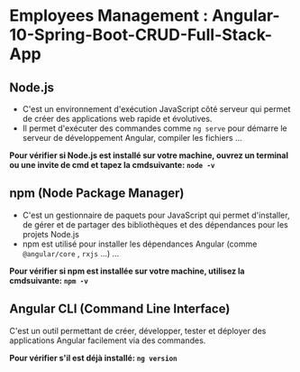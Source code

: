 # Employees Management : Angular-10-Spring-Boot-CRUD-Full-Stack-App
## Node.js 
- C'est un environnement d'exécution JavaScript côté serveur qui permet de créer des applications web  rapide et évolutives.
- Il permet d'exécuter des commandes comme ```ng serve``` pour démarre le serveur de développement Angular, compiler les fichiers ...

**Pour vérifier si Node.js est installé sur votre machine, ouvrez un terminal ou une invite de cmd et tapez la cmdsuivante: ```node -v```**

## npm (Node Package Manager)
- C'est un gestionnaire de paquets pour JavaScript qui permet d'installer, de gérer et de partager des bibliothèques et des dépendances pour les projets Node.js
- npm est utilisé pour installer les dépendances Angular (comme ``` @angular/core``` , ```rxjs``` ...) ...

**Pour vérifier si npm est installée sur votre machine, utilisez la cmdsuivante: ```npm -v```**

## Angular CLI (Command Line Interface)
C'est un outil permettant de créer, développer, tester et déployer des applications Angular facilement via des commandes.

**Pour vérifier s'il est déjà installé: ```ng version```**


